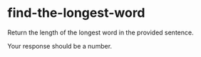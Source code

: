 # find-the-longest-word
Return the length of the longest word in the provided sentence.

Your response should be a number.